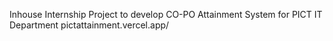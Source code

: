 Inhouse Internship Project to develop CO-PO Attainment System for PICT IT Department
pictattainment.vercel.app/
